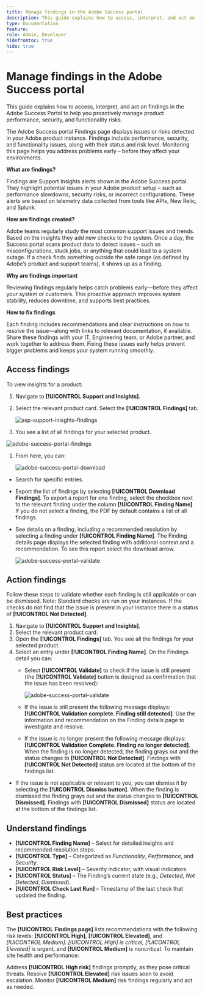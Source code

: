 ```yaml
---
title: Manage findings in the Adobe Success portal 
description: This guide explains how to access, interpret, and act on findings in the Adobe Success Portal to help you proactively manage product performance, security, and functionality risks.
type: Documentation
feature: 
role: Admin, Developer
hidefromtoc: true
hide: true  
---
```

# Manage findings in the Adobe Success portal

This guide explains how to access, interpret, and act on findings in the Adobe Success Portal to help you proactively manage product performance, security, and functionality risks. 

The Adobe Success portal Findings page displays issues or risks detected in your Adobe product instance. Findings include performance, security, and functionality issues, along with their status and risk level. Monitoring this page helps you address problems early – before they affect your environments. 

**What are findings?**

Findings are Support Insights alerts shown in the Adobe Success portal. They highlight potential issues in your Adobe product setup – such as performance slowdowns, security risks, or incorrect configurations. These alerts are based on telemetry data collected from tools like APIs, New Relic, and Splunk.  

**How are findings created?**

Adobe teams regularly study the most common support issues and trends. Based on the insights they add new checks to the system. Once a day, the Success portal scans product data to detect issues – such as misconfigurations, stuck jobs, or anything that could lead to a system outage. If a check finds something outside the safe range (as defined by Adobe’s product and support teams), it shows up as a finding.  

**Why are findings important**

Reviewing findings regularly helps catch problems early—before they affect your system or customers. This proactive approach improves system stability, reduces downtime, and supports best practices.  

**How to fix findings**

Each finding includes recommendations and clear instructions on how to resolve the issue—along with links to relevant documentation, if available. Share these findings with your IT, Engineering team, or Adobe partner, and work together to address them. Fixing these issues early helps prevent bigger problems and keeps your system running smoothly. 


## Access findings 

To view insights for a product: 

1. Navigate to **[!UICONTROL Support and Insights]**. 
1. Select the relevant product card. Select the **[!UICONTROL Findings]** tab. 

     ![asp-support-inisghts-findings](assets/asp-support-inisghts-findings.png)


1. You see a list of all findings for your selected product.

![adobe-success-portal-findings](technical-persona/assets/adobe-success-portal-findings.png)


1. From here, you can:

   ![adobe-success-portal-download](assets/adobe-success-portal-download.png)

* Search for specific entries. 
* Export the list of findings by selecting **[!UICONTROL Download Findings]**. To export a report for one finding, select the checkbox next to the relevant finding under the column **[!UICONTROL Finding Name]**. If you do not select a finding, the PDF by default contains a list of all findings.  
* See details on a finding, including a recommended resolution by selecting a finding under **[!UICONTROL Finding Name]**. The Finding details page displays the selected finding with additional context and a recommendation. To see this report select the download arrow. 

   ![adobe-success-portal-validate](assets/adobe-success-portal-validate.png)

 
## Action findings 

Follow these steps to validate whether each finding is still applicable or can be dismissed. Note: Standard checks are run on your instances. If the checks do not find that the issue is present in your instance there is a status of **[!UICONTROL Not Detected]**. 

1. Navigate to **[!UICONTROL Support and Insights]**. 
1. Select the relevant product card. 
1. Open the **[!UICONTROL Findings]** tab. You see all the findings for your selected product.  
1. Select an entry under **[!UICONTROL Finding Name]**. On the Findings detail you can: 
   * Select **[!UICONTROL Validate]** to check if the issue is still present (the **[!UICONTROL Validate]** button is designed as confirmation that the issue has been resolved): 

      ![adobe-success-portal-validate](assets/adobe-success-portal-validate.png)


   * If the issue is still present the following message displays: **[!UICONTROL Validation complete. Finding still detected]**. Use the information and recommendation on the Finding details page to investigate and resolve.  
   * If the issue is no longer present the following message displays: **[!UICONTROL Validation Complete. Finding no longer detected]**. When the finding is no longer detected, the finding grays out and the status changes to **[!UICONTROL Not Detected]**. Findings with **[!UICONTROL Not Detected]** status are located at the bottom of the findings list.  
* If the issue is not applicable or relevant to you, you can dismiss it by selecting the **[!UICONTROL Dismiss button]**. When the finding is dismissed the finding grays out and the status changes to **[!UICONTROL Dismissed]**.  Findings with **[!UICONTROL Dismissed]** status are located at the bottom of the findings list.  

## Understand findings

* **[!UICONTROL Finding Name]** – Select for detailed insights and recommended resolution steps.  
* **[!UICONTROL Type]** – Categorized as *Functionality*, *Performance*, and *Security*. 
* **[!UICONTROL Risk Level]** – Severity indicator, with visual indicators.  
* **[!UICONTROL Status]** – The Finding’s current state (e.g., *Detected*, *Not Detected*, *Dismissed*). 
* **[!UICONTROL Check Last Run]** – Timestamp of the last check that updated the finding.  


## Best practices

The **[!UICONTROL Findings page]** lists recommendations with the following risk levels: **[!UICONTROL High]**, **[!UICONTROL Elevated]**, and **[!UICONTROL Medium]. *[!UICONTROL High]** is critical, *[!UICONTROL Elevated]** is urgent, and **[!UICONTROL Medium]** is noncritical. To maintain site health and performance: 

Address **[!UICONTROL High risk]** findings promptly, as they pose critical threats. 
Resolve **[!UICONTROL Elevated]** risk issues soon to avoid escalation. 
Monitor **[!UICONTROL Medium]** risk findings regularly and act as needed. 

   


